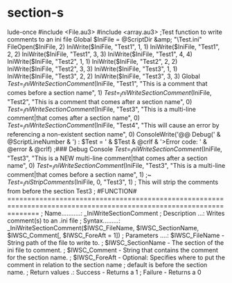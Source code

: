 # section-s
lude-once #include &lt;File.au3> #include &lt;array.au3> ;Test function to write comments to an ini file Global $IniFile = @ScriptDir &amp; "\Test.ini" FileOpen($IniFile, 2) IniWrite($IniFile, "Test1", 1, 1) IniWrite($IniFile, "Test1", 2, 2) IniWrite($IniFile, "Test1", 3, 3) IniWrite($IniFile, "Test1", 4, 4) IniWrite($IniFile, "Test2", 1, 1) IniWrite($IniFile, "Test2", 2, 2) IniWrite($IniFile, "Test2", 3, 3) IniWrite($IniFile, "Test3", 1, 1) IniWrite($IniFile, "Test3", 2, 2) IniWrite($IniFile, "Test3", 3, 3) Global $Test = _IniWriteSectionComment($IniFile, "Test1", "This is a comment that comes before a section name", 1) $Test = _IniWriteSectionComment($IniFile, "Test2", "This is a comment that comes after a section name", 0) $Test = _IniWriteSectionComment($IniFile, "Test3", "This is a multi-line comment|that comes after a section name", 0) $Test = _IniWriteSectionComment($IniFile, "Test4", "This will cause an error by referencing a non-existent section name", 0) ConsoleWrite('@@ Debug(' &amp; @ScriptLineNumber &amp; ') : $Test = ' &amp; $Test &amp; @crlf &amp; '>Error code: ' &amp; @error &amp; @crlf) ;### Debug Console $Test = _IniWriteSectionComment($IniFile, "Test3", "This is a NEW multi-line comment|that comes after a section name", 0) $Test = _IniWriteSectionComment($IniFile, "Test3", "This is a multi-line comment|that comes before a section name", 1) ;~ $Test = _IniStripComments($IniFile, 0, "Test3", 1) ; This will strip the comments from before the section Test3 ; #FUNCTION# ==================================================================================================================== ; Name...........: _IniWriteSectionComment ; Description ...: Writes comment(s) to an .ini file ; Syntax.........: _IniWriteSectionComment($IWSC_FileName, $IWSC_SectionName, $IWSC_Comment[, $IWSC_ForeAft = 1]) ; Parameters ....: $IWSC_FileName      - String path of the file to write to. ;                 $IWSC_SectionName    - The section of the ini file to comment. ;                 $IWSC_Comment     - String that contains the comment for the section name. ;                 $IWSC_ForeAft     - Optional: Specifies where to put the comment in relation to the section name ;                                        default is before the section name. ; Return values .: Success - Returns a 1 ;                 Failure - Returns a 0
